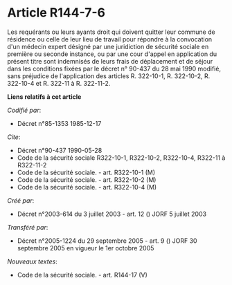 # Article R144-7-6

Les requérants ou leurs ayants droit qui doivent quitter leur commune de résidence ou celle de leur lieu de travail pour
répondre à la convocation d'un médecin expert désigné par une juridiction de sécurité sociale en première ou seconde
instance, ou par une cour d'appel en application du présent titre sont indemnisés de leurs frais de déplacement et de séjour
dans les conditions fixées par le décret n° 90-437 du 28 mai 1990 modifié, sans préjudice de l'application des articles R.
322-10-1, R. 322-10-2, R. 322-10-4 et R. 322-11 à R. 322-11-2.

**Liens relatifs à cet article**

_Codifié par_:

  - Décret n°85-1353 1985-12-17

_Cite_:

  - Décret n°90-437 1990-05-28
  - Code de la sécurité sociale R322-10-1, R322-10-2, R322-10-4, R322-11 à R322-11-2
  - Code de la sécurité sociale. - art. R322-10-1 (M)
  - Code de la sécurité sociale. - art. R322-10-2 (M)
  - Code de la sécurité sociale. - art. R322-10-4 (M)

_Créé par_:

  - Décret n°2003-614 du 3 juillet 2003 - art. 12 () JORF 5 juillet 2003

_Transféré par_:

  - Décret n°2005-1224 du 29 septembre 2005 - art. 9 () JORF 30 septembre 2005 en vigueur le 1er octobre 2005

_Nouveaux textes_:

  - Code de la sécurité sociale. - art. R144-17 (V)
